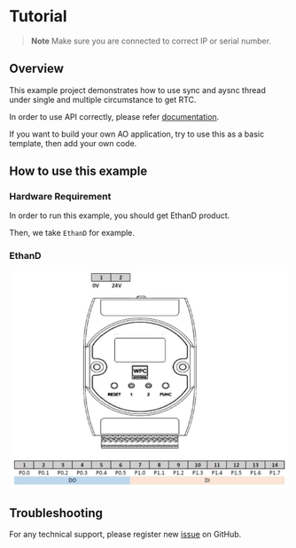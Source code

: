 
# Tutorial
> **Note**
> Make sure you are connected to correct IP or serial number.

## Overview

This example project demonstrates how to use sync and aysnc thread under single and multiple circumstance to get RTC.

In order to use API correctly, please refer [documentation](https://wpc-systems-ltd.github.io/WPC_Python_driver_release/).

If you want to build your own AO application, try to use this as a basic template, then add your own code.

## How to use this example

### Hardware Requirement

In order to run this example, you should get EthanD product.

Then, we take `EthanD` for example.

### EthanD

<img src="https://github.com/WPC-Systems-Ltd/WPC_Python_driver_release/blob/main/Reference/Pinouts/pinout-EthanD.JPG" alt="drawing" width="600"/>

## Troubleshooting

For any technical support, please register new [issue](https://github.com/WPC-Systems-Ltd/WPC_Python_driver_release/issues) on GitHub.
